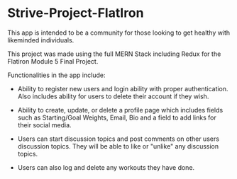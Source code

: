 # Strive-Project-FlatIron

This app is intended to be a community for those looking to get healthy with likeminded individuals. 

This project was made using the full MERN Stack including Redux for the Flatiron Module 5 Final Project. 

Functionalities in the app include: 

- Ability to register new users and login ability with proper authentication. Also includes ability for users to delete their 
account if they wish. 

- Ability to create, update, or delete a profile page which includes fields such as Starting/Goal Weights, Email, Bio and 
a field to add links for their social media.

- Users can start discussion topics and post comments on other users discussion topics. 
They will be able to like or "unlike" any discussion topics. 

- Users can also log and delete any workouts they have done. 
